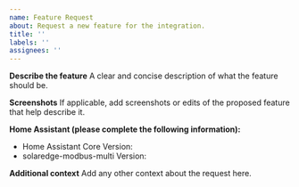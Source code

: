 ```yaml
---
name: Feature Request
about: Request a new feature for the integration.
title: ''
labels: ''
assignees: ''
---
```

<!-- IF YOU DO NOT FILL OUT THIS TEMPLATE YOUR ISSUE WILL BE CLOSED -->
<!-- If you delete the template the issue will be closed and you will be asked to resubmit using the template. -->

<!-- DO NOT OPEN AN ISSUE TO ASK HOW TO SET UP OR CONFIGURE THE INTEGRATION -->
<!-- READ THE INSTRUCTIONS: -->
<!-- https://github.com/WillCodeForCats/solaredge-modbus-multi/wiki/Configuration -->

<!-- Make sure your configuration is correct, your LAN is working, and you have read about "Known Issues" in the wiki: -->
<!-- https://github.com/WillCodeForCats/solaredge-modbus-multi/wiki -->

**Describe the feature**
A clear and concise description of what the feature should be.

**Screenshots**
If applicable, add screenshots or edits of the proposed feature that help describe it.

**Home Assistant (please complete the following information):**
 - Home Assistant Core Version:
 - solaredge-modbus-multi Version:

**Additional context**
Add any other context about the request here.
